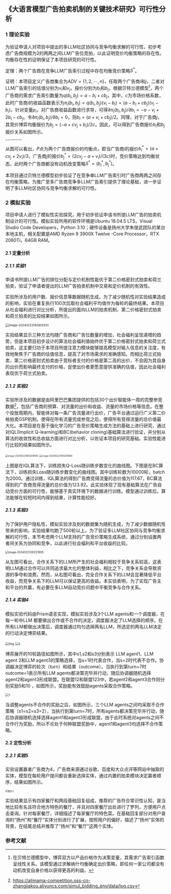 ## 《大语言模型广告拍卖机制的关键技术研究》可行性分析

### 1 理论实验

为验证申请人对项目中提出的多LLM社区协同与竞争均衡求解的可行性，初步考虑广告商规模为2的两两之间LLM广告位竞拍，以此证明竞价均衡策略的存在性。均衡存在性的证明保证了本项目研究的可行性。

定理：两个广告商在竞争LLM广告索引过程中存在均衡竞价策略$S^*$。

证明：本项目定义广告商集合为$ADV = \left\{ 1,2,\cdots,n \right\}$，任取两个广告商$i$和$j$，二者对LLM广告索引的估值分别为$v_{i}$和$v_{j}$，报价分别为$b_{i}$和$b_{j}$，根据贝特兰德模型[^1]，两个广告商的需求广告索引数量为$q\left( b_{i},b_{j} \right) = a - b_{i} + cb_{j}$，其中，$c$为市场价格系数，此时广告商$i$的收益函数表示为$\pi_{i}\left( b_{i},b_{j} \right) = q\left( b_{i},b_{j} \right)\left( v_{i} - b_{i} \right) = \left( a - b_{i} + cb_{j} \right)\left( v_{i} - b_{i} \right)$。针对变量$p_{i}$，对广告商收益函数进行求导，可得$\partial\pi_{i}\left( b_{i},b_{j} \right)/\partial b_{i} = - a - v_{i} + 2b_{i} - cb_{j}$。令$\partial\pi_{i}\left( b_{i},b_{j} \right)/\partial b_{i} = 0$，则$b_{i} = (a + v_{i} + cb_{j})/2$。同理，对于广告商$j$，其竞价博弈均衡报价为$b_{j} = ( - a + cv_{j} + b_{i})/2c$。因此，可以得到广告商报价$b_{i}$和$b_{j}$报价关系如图所示。

<img src="/figure/fig1.png" alt="image-20240223184020867" style="zoom: 25%;" />

从图可以看出，$P$点为两个广告商报价的均衡点，即当广告商$i$的报价$b_{i}^{*} = (a + cv_{j} + 2v_{i})/3$，广告商$j$的报价$b_{j}^{*} = (2cv_{j} - a + v_{i})/(3c)$时，竞价策略达到均衡状态，此时两个广告商都没有动机改变策略$S^{*} = (b_{i}^{*},b_{j}^{*})$。

本项目通过贝特兰德模型初步验证了在竞争单LLM广告索引时广告商两两之间存在均衡策略，为推广至多广告商竞争多LLM广告索引提供了理论基础，进一步证明了多LLM社区协同与竞争均衡求解的可行性。



### 2 模拟实验

项目申请人进行了模拟性实验探究，用于初步验证申请书所提LLM广告的拍卖机制设计的可行性。模拟实验所用的软件环境是Ubuntu 18.04.5 LTS，Visual Studio Code Developers，Python 3.10；硬件设备是扬州大学朱俊武团队的某台本地主机，相关配置是AMD Ryzen 9 3900X Twelve -Core Processor，RTX 2080Ti，64GB RAM。

#### 2.1 定量分析

##### 2.1.1 实验1

申请书所提LLM广告的排位分配与定价机制性能优于第二价格密封式拍卖和荷兰拍卖，验证了申请者提出的LLM广告拍卖机制中交易和定价机制的有效性。

实验所涉及的用户数、报价信息等数据随机生成，为了减少随机性对实验结果造成的影响，实验在重复执行100次后取社会福利平均值作为每轮的最终结果。本项目从社会福利进行对比分析，所提出的面向LLM的拍卖机制、第二价格密封式拍卖和荷兰拍卖的比较结果如图所示。

<img src="/figure/fig2.png" alt="image-20240223182802531" style="zoom: 67%;" />

实验结果显示三种方法均随广告商和广告位数量的增加，社会福利呈现递增的趋势，但是本项目初步设计的算法社会福利值始终优于第二价格密封式拍卖和荷兰式拍卖，这主要归功于本项目所提注意力模块能够提高模型对输入信息的关注度，有效地聚焦于广告商的估值信息，提高了对市场需求的准确感知。而相比荷兰式拍卖，第二价格密封式拍卖由于竞标者支付的价格是第二高的出价，不会因为其自身的出价而影响最终支付的价格，促使出价者更愿意提供准确的估值，因此社会福利表现优于荷兰式拍卖。



##### 2.1.2 实验2

实验所涉及的数据是由阿里巴巴集团提供的包括30个出价智能体一周的完整参竞数据[^2]，包括广告商的预算、对流量的出价和收益、流量的市场价格等信息。在整个投放周期内，智能体对每一条广告流量进行出价，广告平台通过运行广义第二价格拍卖GSP机制，使得在所有流量完成参竞之后，使得所有竞得流量的总价值最大化。本项目是在基于强化学习的广告竞价策略生成方法的基础上进行研究，通过对IQL(Implicit Q-learning)和BC(behavior cloning)基础算法进行验证，并分别从算法的收敛性和总收益方面进行对比分析，以佐证本项目的研究基础。实验性能进行比较的结果如图所示。

<img src="/figure/fig3-1.png" alt="image-20240223183205940" style="zoom:50%;" />

<img src="/figure/fig3-2.png" alt="image-20240223183205940" style="zoom:50%;" />

上图是在IQL算法下，训练损失Q-Loss随训练步数变化的曲线图。下图是在BC算法下，训练损失Loss随训练步数变化的曲线图。其中训练轮数为10000轮，batch为2000。通过训练，IQL算法的得到广告商竞得流量的总价值为117.67，BC算法得到的广告商竞得流量的总价值为123.92。此实验体现了现有基础算法在广告自动竞价方面的可行性，能够基于真实环境下的数据进行训练。模型通过训练后，算法能够在较短时间内得到结果，计算性能较好。



##### 2.1.3 实验3

为了保护用户隐私性，模拟实验涉及到的数据集为随机生成，为了减少数据随机性带来的影响，实验结果均跑了500轮以上。为了验证多LLM社区协同与竞争均衡求解的可行性，本节考虑两个LLM支持的广告竞价策略生成系统，通过分别设置两者间关系为协同和竞争，以此进行社会福利和平台收益的比较。

<img src="/figure/fig4.png" alt="image-20240223183121805" style="zoom: 60%;" />

从左图可看出，合作关系下的LLM所产生的社会福利相较于竞争关系较高，这表明LLM通过合作可以共同追求最大化的整体利益，相比之下，竞争关系会导致资源的争夺和浪费。然而，从右图可看出，完全合作关系下的LLM会显著降低平台收益，而竞争关系下的LLM可以保证更高的收益。本实验表明，为了实现广告主和平台的共赢，有必要在多LLM自动竞价问题中平衡竞争与合作关系。



##### 2.1.4 实验4

模拟实验代码由Prism语言实现，模拟实验涉及3个LLM agents和一个调度器，在每一轮中LLM 都要做出合作或不合作的决定，调度器决定了LLM选择的顺序。在所有LLM都做出决策后，调度器通过均匀选择两名LLM，所选定的两名LLM决定的行动决定博弈结果。

<img src="/figure/fig5.png" alt="img" style="zoom:67%;" />

<img src="/figure/fig6.png" alt="2" style="zoom:67%;" />

博弈展开的10轮路径如图所示，其中s1,s2和s3分别表示 LLM agent1、LLM agent 2和LLM agent3的策略选择，当s=1时代表合作，当s=2时代表不合作。协调器决定博弈的轮次（turn）和结果（outcome）。当执行到第turn=7时outcome=1表示所有LLM agents都决策完毕并行动，随后协调器随机选择agent2和agent3形成联盟。在联盟12和联盟123中，若agent2和agent3合作则分别奖励5和10 ，如图所示，奖励能有效鼓励agents采取合作策略。

<img src="/figure/fig7.png" alt="1" style="zoom: 67%;" />

当调整agents不合作的奖励之后，如图所示，三个LLM agents之间均采取不合作策略（s1=s2=s3=2），当执行到第turn=7时，所有agents都决策完毕并行动，随后协调器随机选择选择agent1和agent3形成联盟，由于此时系统对agents之间不合作行为奖励，所以不论处于何种联盟奖励中，agent1和agent3均选择不合作策略。



#### 2.2 定性分析

##### 2.2.1 实验5

实验设置赢者广告商为4，广告商来源通过谷歌、百度和大众点评等网站中抽取的实体，模型在每轮用户提问都会重新选择实体，通过内置的拍卖模块决定赢者顺序，结果如图所示。

<img src="/figure/fig8.png" alt="图片2" style="zoom: 50%;" />

实验结果显示有四家餐厅和两段基础回复组成，推荐的广告符合常识性认知，是当地比较有名且符合地方特色的餐厅，并且对四家餐厅出处进行了罗列，方便用户点击查询。针对每家餐厅，详细描述了每家餐厅的特色菜。在基础回复部分对用户查询的“扬州”和“餐厅”实体分别进行了扩展，按照用户的偏好，描述了“扬州”实体的背景，在结尾总结并推荐了“扬州”和“餐厅”这两个实体。



### 参考文献

[^1]: 在贝特兰德模型中，博弈双方以产品价格作为决策变量，其需求广告索引函数呈线性关系。该模型通过求解纳什均衡确定出价策略，即任何一家公司都没有动机改变自身价格以获得更高的利益。
[^2]: https://alimama-competition.oss-cn-zhangjiakou.aliyuncs.com/simul_bidding_env/data/log.csv
